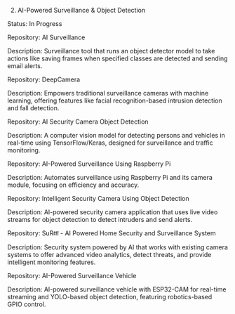 
2. AI-Powered Surveillance & Object Detection

Status: In Progress

Repository: AI Surveillance

Description: Surveillance tool that runs an object detector model to take actions like saving frames when specified classes are detected and sending email alerts.

Repository: DeepCamera

Description: Empowers traditional surveillance cameras with machine learning, offering features like facial recognition-based intrusion detection and fall detection.

Repository: AI Security Camera Object Detection

Description: A computer vision model for detecting persons and vehicles in real-time using TensorFlow/Keras, designed for surveillance and traffic monitoring.

Repository: AI-Powered Surveillance Using Raspberry Pi

Description: Automates surveillance using Raspberry Pi and its camera module, focusing on efficiency and accuracy.

Repository: Intelligent Security Camera Using Object Detection

Description: AI-powered security camera application that uses live video streams for object detection to detect intruders and send alerts.

Repository: SuRक्षा - AI Powered Home Security and Surveillance System

Description: Security system powered by AI that works with existing camera systems to offer advanced video analytics, detect threats, and provide intelligent monitoring features.

Repository: AI-Powered Surveillance Vehicle

Description: AI-powered surveillance vehicle with ESP32-CAM for real-time streaming and YOLO-based object detection, featuring robotics-based GPIO control.
